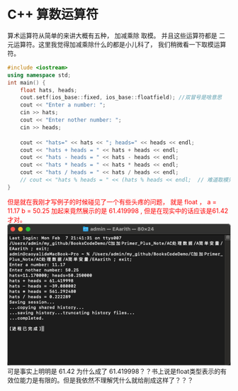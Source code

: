 # C++ 算数运算符
算术运算符从简单的来讲大概有五种， 加减乘除 取模。 并且这些运算符都是 二元运算符。这里我觉得加减乘除什么的都是小儿科了， 我们稍微看一下取模运算符。

```c++
#include <iostream>
using namespace std;
int main() {
    float hats, heads;
    cout.setf(ios_base::fixed, ios_base::floatfield); //双冒号是啥意思
    cout << "Enter a number: ";
    cin >> hats;
    cout << "Enter nother number: ";
    cin >> heads;

    cout << "hats=" << hats << "; heads=" << heads << endl;
    cout << "hats + heads = " << hats + heads << endl;
    cout << "hats - heads = " << hats - heads << endl;
    cout << "hats * heads = " << hats * heads << endl;
    cout << "hats / heads = " << hats / heads << endl;
    // cout << "hats % heads = " << (hats % heads << endl;  // 难道取模只是针对整数？？？
}
```
<font color=red>但是就在我刚才写例子的时候碰见了一个有些头疼的问题， 就是 float ， a = 11.17 b = 50.25  加起来竟然展示的是 61.419998 , 但是在现实中的话应该是61.42才对。</font>
![Snipaste_2022-02-07_21-48-16](/assets/Snipaste_2022-02-07_21-48-16.png)
可是事实上明明是 61.42 为什么成了  61.419998？？书上说是float类型表示的有效位能力是有限的。但是我依然不理解凭什么就给削成这样了？？？
